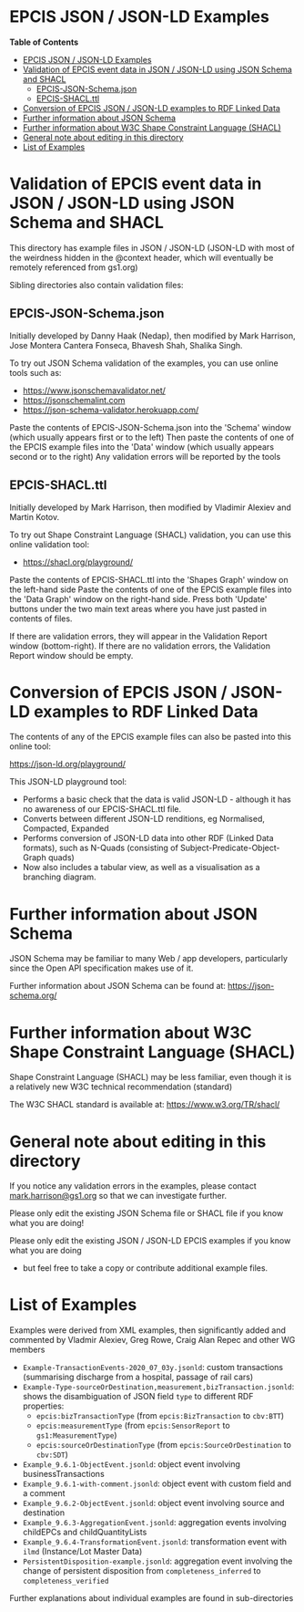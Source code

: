 # EPCIS JSON / JSON-LD Examples

<!-- markdown-toc start - Don't edit this section. Run M-x markdown-toc-refresh-toc -->
**Table of Contents**

- [EPCIS JSON / JSON-LD Examples](#epcis-json--json-ld-examples)
- [Validation of EPCIS event data in JSON / JSON-LD using JSON Schema and SHACL](#validation-of-epcis-event-data-in-json--json-ld-using-json-schema-and-shacl)
    - [EPCIS-JSON-Schema.json](#epcis-json-schemajson)
    - [EPCIS-SHACL.ttl](#epcis-shaclttl)
- [Conversion of EPCIS JSON / JSON-LD examples to RDF Linked Data](#conversion-of-epcis-json--json-ld-examples-to-rdf-linked-data)
- [Further information about JSON Schema](#further-information-about-json-schema)
- [Further information about W3C Shape Constraint Language (SHACL)](#further-information-about-w3c-shape-constraint-language-shacl)
- [General note about editing in this directory](#general-note-about-editing-in-this-directory)
- [List of Examples](#list-of-examples)

<!-- markdown-toc end -->

# Validation of EPCIS event data in JSON / JSON-LD using JSON Schema and SHACL

This directory has example files in JSON / JSON-LD  (JSON-LD with most of the  weirdness hidden in the @context header, which will eventually be remotely referenced from gs1.org)

Sibling directories also contain validation files:

## EPCIS-JSON-Schema.json

Initially developed by Danny Haak (Nedap), then modified by Mark Harrison,  Jose Montera Cantera Fonseca, Bhavesh Shah, Shalika Singh.

To try out JSON Schema validation of the examples, you can use online tools such as:

- https://www.jsonschemavalidator.net/
- https://jsonschemalint.com
- https://json-schema-validator.herokuapp.com/

Paste the contents of EPCIS-JSON-Schema.json into the 'Schema' window (which usually appears first or to the left)
Then paste the contents of one of the EPCIS example files into the 'Data' window (which usually appears second or to the right)
Any validation errors will be reported by the tools

## EPCIS-SHACL.ttl

Initially developed by Mark Harrison, then modified by Vladimir Alexiev and Martin Kotov.

To try out Shape Constraint Language (SHACL) validation, you can use this online validation tool:

- https://shacl.org/playground/

Paste the contents of EPCIS-SHACL.ttl into the 'Shapes Graph' window on the left-hand side
Paste the contents of one of the EPCIS example files into the 'Data Graph' window on the right-hand side.
Press both 'Update' buttons under the two  main text areas where you have just pasted in contents of files.

If there are validation errors, they will appear in the Validation Report window (bottom-right).
If there are no validation errors, the Validation Report window should be empty.

# Conversion of EPCIS JSON / JSON-LD examples to RDF Linked Data

The contents of any of the EPCIS example files can also be pasted into this online tool:

https://json-ld.org/playground/

This JSON-LD playground tool:

- Performs a basic check that the data is valid JSON-LD - although it has no awareness of our EPCIS-SHACL.ttl file.
- Converts between different JSON-LD renditions, eg Normalised, Compacted, Expanded
- Performs conversion of JSON-LD data into other RDF (Linked Data formats),
  such as N-Quads (consisting of Subject-Predicate-Object-Graph quads)
- Now also includes a tabular view, as well as a visualisation as  a branching diagram.

# Further information about JSON Schema

JSON Schema may be familiar to many Web / app developers, particularly since the Open API specification makes use of it.

Further information about JSON Schema can be found at: https://json-schema.org/

# Further information about W3C Shape Constraint Language (SHACL)

Shape Constraint Language (SHACL) may be less familiar, even though it is a relatively new W3C technical recommendation (standard)

The W3C SHACL standard is available at: https://www.w3.org/TR/shacl/

# General note about editing in this directory

If you notice any validation errors in the examples, please contact mark.harrison@gs1.org so that we can investigate further.

Please only edit the existing JSON Schema file or SHACL file if you know what you are doing!

Please only edit the existing JSON / JSON-LD EPCIS examples if you know what you are doing 
- but feel free to take a copy or contribute additional example files.

# List of Examples

Examples were derived from XML examples, then significantly added and commented by Vladmir Alexiev, Greg Rowe, Craig Alan Repec and other WG members

- `Example-TransactionEvents-2020_07_03y.jsonld`: custom transactions (summarising discharge from a hospital, passage of rail cars)
- `Example-Type-sourceOrDestination,measurement,bizTransaction.jsonld`: shows the disambiguation of JSON field `type` to different RDF properties:
  - `epcis:bizTransactionType` (from `epcis:BizTransaction` to `cbv:BTT`)
  - `epcis:measurementType` (from `epcis:SensorReport` to `gs1:MeasurementType`)
  - `epcis:sourceOrDestinationType` (from `epcis:SourceOrDestination` to `cbv:SDT`)
- `Example_9.6.1-ObjectEvent.jsonld`: object event involving businessTransactions
- `Example_9.6.1-with-comment.jsonld`: object event with custom field and a comment
- `Example_9.6.2-ObjectEvent.jsonld`: object event involving source and destination
- `Example_9.6.3-AggregationEvent.jsonld`: aggregation events involving childEPCs and childQuantityLists
- `Example_9.6.4-TransformationEvent.jsonld`: transformation event with `ilmd` (Instance/Lot Master Data)
- `PersistentDisposition-example.jsonld`: aggregation event involving the change of persistent disposition from `completeness_inferred` to `completeness_verified`

Further explanations about individual examples are found in sub-directories
